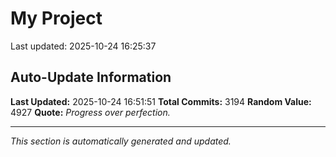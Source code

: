 # My Project


Last updated: 2025-10-24 16:25:37

































































































































































































































































































































































































































































































































































































































































































































































































































































































































































































































































































































































































































































































































































































































































































































































































































































































































































































































































































































































































































































































































































































































































































































































































































































































































































































































































































































































































































































































































































































































































































































































































































































































































































































































































































































































































































































































































## Auto-Update Information

**Last Updated:** 2025-10-24 16:51:51
**Total Commits:** 3194
**Random Value:** 4927
**Quote:** _Progress over perfection._

---
_This section is automatically generated and updated._